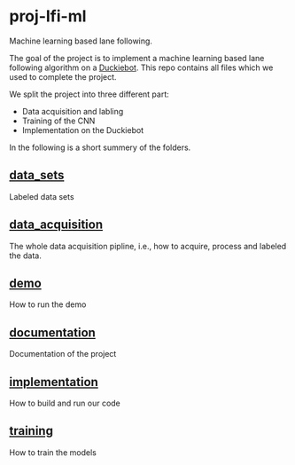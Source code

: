 # proj-lfi-ml
Machine learning based lane following.

The goal of the project is to implement a machine learning based lane following algorithm on a [Duckiebot](https://www.duckietown.org/).
This repo contains all files which we used to complete the project. 

We split the project into three different part:
* Data acquisition and labling
* Training of the CNN
* Implementation on the Duckiebot

In the following is a short summery of the folders.
## [data_sets](data_sets)
Labeled data sets

## [data_acquisition](data_acquisition)
The whole data acquisition pipline, i.e., how to acquire, process and labeled the data.

## [demo](demo)
How to run the demo

## [documentation](documentation)
Documentation of the project

## [implementation](implementation)
How to build and run our code

## [training](training)
How to train the models

